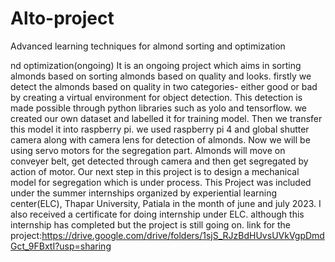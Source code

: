 # Alto-project
Advanced learning techniques for almond sorting and optimization

nd optimization(ongoing)
It is an ongoing project which aims in sorting almonds based on
sorting almonds based on quality and looks. firstly we detect the
almonds based on quality in two categories- either good or bad by
creating a virtual environment for object detection. This detection
is made possible through python libraries such as yolo and
tensorflow. we created our own dataset and labelled it for training model. Then we transfer this model it into raspberry pi. we used raspberry
pi 4 and global shutter camera along with camera lens for detection of almonds. Now we will be using servo motors for the segregation part. Almonds will move on conveyer belt, get detected through
camera and then get segregated by action of motor. Our next step in this project is to design a mechanical model for segregation which is under process. This Project was included under the summer internships organized
by experiential learning center(ELC), Thapar University, Patiala in
the month of june and july 2023. I also received a certificate for doing internship under ELC. although this internship has completed but the project is still going on. 
link for the project:https://drive.google.com/drive/folders/1sjS_RJzBdHUvsUVkVgpDmdGct_9FBxtI?usp=sharing
